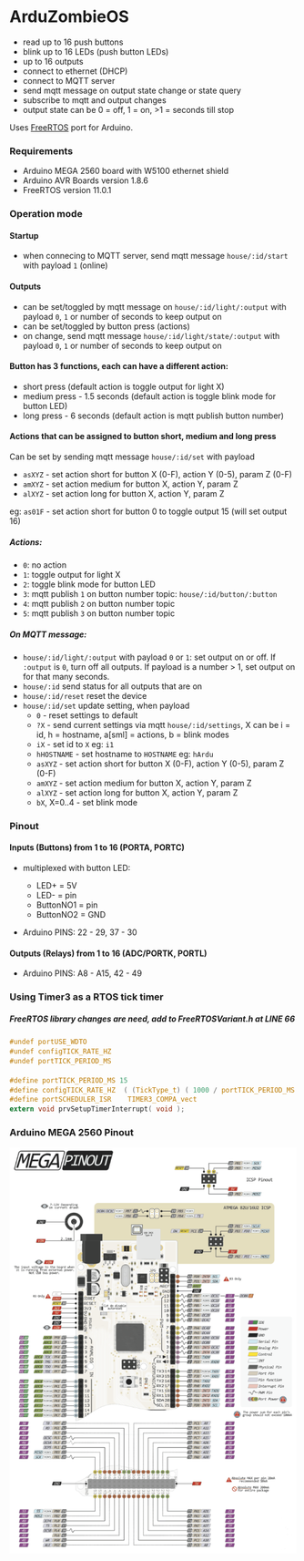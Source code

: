 # ArduZombieOS

* read up to 16 push buttons
* blink up to 16 LEDs (push button LEDs)
* up to 16 outputs
* connect to ethernet (DHCP)
* connect to MQTT server
* send mqtt message on output state change or state query
* subscribe to mqtt and output changes
* output state can be 0 = off, 1 = on, >1 = seconds till stop

Uses [FreeRTOS](https://github.com/feilipu/Arduino_FreeRTOS_Library) port for Arduino.

### Requirements
- Arduino MEGA 2560 board with W5100 ethernet shield
- Arduino AVR Boards version 1.8.6
- FreeRTOS version 11.0.1

### Operation mode

#### Startup
- when connecing to MQTT server, send mqtt message `house/:id/start` with payload `1` (online)

#### Outputs
- can be set/toggled by mqtt message on `house/:id/light/:output` with payload `0`, `1` or number of seconds to keep output on
- can be set/toggled by button press (actions)
- on change, send mqtt message `house/:id/light/state/:output` with payload `0`, `1` or number of seconds to keep output on


#### Button has 3 functions, each can have a different action:
- short press (default action is toggle output for light X)
- medium press - 1.5 seconds (default action is toggle blink mode for button LED)
- long press - 6 seconds (default action is mqtt publish button number)


#### Actions that can be assigned to button short, medium and long press

Can be set by sending mqtt message `house/:id/set` with payload
- `asXYZ` - set action short for button X (0-F), action Y (0-5), param Z (0-F)
- `amXYZ` - set action medium for button X, action Y, param Z
- `alXYZ` - set action long for button X, action Y, param Z

eg: `as01F` - set action short for button 0 to toggle output 15 (will set output 16)

##### Actions:

- `0`: no action
- `1`: toggle output for light X
- `2`: toggle blink mode for button LED
- `3`: mqtt publish `1` on button number topic: `house/:id/button/:button`
- `4`: mqtt publish `2` on button number topic
- `5`: mqtt publish `3` on button number topic

##### On MQTT message:
  - `house/:id/light/:output` with payload `0` or `1`: set output on or off. If `:output` is `0`, turn off all outputs. If payload is a number > 1, set output on for that many seconds.
  - `house/:id` send status for all outputs that are on
  - `house/:id/reset` reset the device
  - `house/:id/set` update setting, when payload
    - `0` - reset settings to default
    - `?X` - send current settings via mqtt `house/:id/settings`, X can be i = id, h = hostname, a[sml] = actions, b = blink modes
    - `iX` - set id to `X` eg: `i1`
    - `hHOSTNAME` - set hostname to `HOSTNAME` eg: `hArdu`
    - `asXYZ` - set action short for button X (0-F), action Y (0-5), param Z (0-F)
    - `amXYZ` - set action medium for button X, action Y, param Z
    - `alXYZ` - set action long for button X, action Y, param Z
    - `bX`, X=0..4 - set blink mode


### Pinout

#### Inputs (Buttons) from 1 to 16 (PORTA, PORTC)

- multiplexed with button LED:
  - LED+ = 5V
  - LED- = pin
  - ButtonNO1 = pin
  - ButtonNO2 = GND

- Arduino PINS: 22 - 29, 37 - 30

#### Outputs (Relays) from 1 to 16 (ADC/PORTK, PORTL)

- Arduino PINS: A8 - A15, 42 - 49

### Using Timer3 as a RTOS tick timer

##### FreeRTOS library changes are need, add to FreeRTOSVariant.h at LINE 66

```C
#undef portUSE_WDTO
#undef configTICK_RATE_HZ
#undef portTICK_PERIOD_MS

#define portTICK_PERIOD_MS 15
#define configTICK_RATE_HZ  ( (TickType_t) ( 1000 / portTICK_PERIOD_MS ) )
#define portSCHEDULER_ISR    TIMER3_COMPA_vect
extern void prvSetupTimerInterrupt( void );
```


### Arduino MEGA 2560 Pinout

![Arduino MEGA 2560 Pinout](/assets/arduino-mega-pinout.png)
